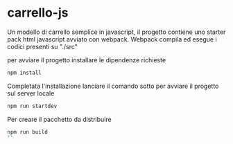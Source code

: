 # carrello-js
Un modello di carrello semplice in javascript, il progetto contiene uno starter pack 
html javascript avviato con webpack.
Webpack compila ed esegue i codici presenti su "./src"

per avviare il progetto installare le dipendenze richieste

```sh 
npm install
```

Completata l'installazione lanciare il comando sotto per avviare il progetto sul server locale

```sh 
npm run startdev
```

Per creare il pacchetto da distribuire


```sh 
npm run build
``
